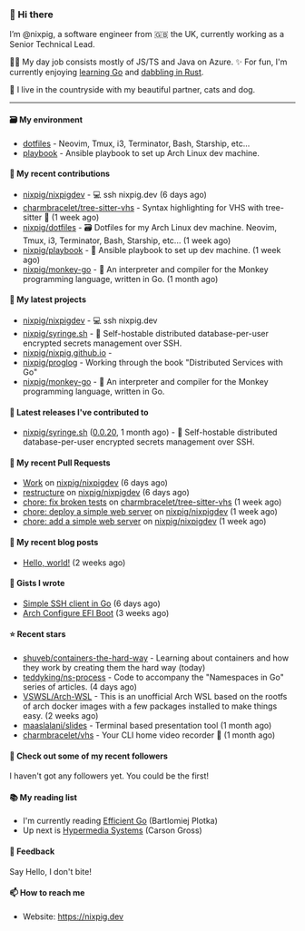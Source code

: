 ### 🐽 Hi there

I’m @nixpig, a software engineer from 🇬🇧 the UK, currently working as a Senior Technical Lead.

👨‍💻 My day job consists mostly of JS/TS and Java on Azure. ✨ For fun, I'm currently enjoying [learning Go](https://github.com/nixpig?tab=repositories&q=&type=public&language=go&sort=) and [dabbling in Rust](https://github.com/nixpig?tab=repositories&q=&type=public&language=rust&sort=). 

🏡 I live in the countryside with my beautiful partner, cats and dog.

--- 

#### 🗃️ My environment
- [dotfiles](https://github.com/nixpig/dotfiles) - Neovim, Tmux, i3, Terminator, Bash, Starship, etc...
- [playbook](https://github.com/nixpig/playbook) - Ansible playbook to set up Arch Linux dev machine.

#### 👷 My recent contributions

- [nixpig/nixpigdev](https://github.com/nixpig/nixpigdev) - 💻️ ssh nixpig.dev (6 days ago)
- [charmbracelet/tree-sitter-vhs](https://github.com/charmbracelet/tree-sitter-vhs) - Syntax highlighting for VHS with tree-sitter 🌳 (1 week ago)
- [nixpig/dotfiles](https://github.com/nixpig/dotfiles) - 🗃️ Dotfiles for my Arch Linux dev machine. Neovim, Tmux, i3, Terminator, Bash, Starship, etc... (1 week ago)
- [nixpig/playbook](https://github.com/nixpig/playbook) - 📑 Ansible playbook to set up dev machine. (1 week ago)
- [nixpig/monkey-go](https://github.com/nixpig/monkey-go) - 🐒 An interpreter and compiler for the Monkey programming language, written in Go.  (1 month ago)

#### 🌱 My latest projects

- [nixpig/nixpigdev](https://github.com/nixpig/nixpigdev) - 💻️ ssh nixpig.dev
- [nixpig/syringe.sh](https://github.com/nixpig/syringe.sh) - 🔐 Self-hostable distributed database-per-user encrypted secrets management over SSH.
- [nixpig/nixpig.github.io](https://github.com/nixpig/nixpig.github.io) - 
- [nixpig/proglog](https://github.com/nixpig/proglog) - Working through the book &#34;Distributed Services with Go&#34;
- [nixpig/monkey-go](https://github.com/nixpig/monkey-go) - 🐒 An interpreter and compiler for the Monkey programming language, written in Go. 


#### 🔭 Latest releases I've contributed to

- [nixpig/syringe.sh](https://github.com/nixpig/syringe.sh) ([0.0.20](https://github.com/nixpig/syringe.sh/releases/tag/0.0.20), 1 month ago) - 🔐 Self-hostable distributed database-per-user encrypted secrets management over SSH.

#### 🔨 My recent Pull Requests

- [Work](https://github.com/nixpig/nixpigdev/pull/20) on [nixpig/nixpigdev](https://github.com/nixpig/nixpigdev) (6 days ago)
- [restructure](https://github.com/nixpig/nixpigdev/pull/19) on [nixpig/nixpigdev](https://github.com/nixpig/nixpigdev) (6 days ago)
- [chore: fix broken tests](https://github.com/charmbracelet/tree-sitter-vhs/pull/15) on [charmbracelet/tree-sitter-vhs](https://github.com/charmbracelet/tree-sitter-vhs) (1 week ago)
- [chore: deploy a simple web server](https://github.com/nixpig/nixpigdev/pull/18) on [nixpig/nixpigdev](https://github.com/nixpig/nixpigdev) (1 week ago)
- [chore: add a simple web server](https://github.com/nixpig/nixpigdev/pull/17) on [nixpig/nixpigdev](https://github.com/nixpig/nixpigdev) (1 week ago)

#### 📜 My recent blog posts

- [Hello, world!](https://medium.com/@nixpig/hello-world-a1748c140e5a?source=rss-6adcb4b40ca1------2) (2 weeks ago)


#### 📓 Gists I wrote

- [Simple SSH client in Go](https://gist.github.com/477864ecc1bf2a374be168a9d2318ac4) (6 days ago)
- [Arch Configure EFI Boot](https://gist.github.com/b62226f4e30d31371df283e93db7ce65) (3 weeks ago)

#### ⭐ Recent stars

- [shuveb/containers-the-hard-way](https://github.com/shuveb/containers-the-hard-way) - Learning about containers and how they work by creating them the hard way (today)
- [teddyking/ns-process](https://github.com/teddyking/ns-process) - Code to accompany the &#34;Namespaces in Go&#34; series of articles. (4 days ago)
- [VSWSL/Arch-WSL](https://github.com/VSWSL/Arch-WSL) - This is an unofficial Arch WSL based on the rootfs of arch docker images with a few packages installed to make things easy. (2 weeks ago)
- [maaslalani/slides](https://github.com/maaslalani/slides) - Terminal based presentation tool (1 month ago)
- [charmbracelet/vhs](https://github.com/charmbracelet/vhs) - Your CLI home video recorder 📼 (1 month ago)

#### 👯 Check out some of my recent followers

I haven't got any followers yet. You could be the first!

#### 📚️ My reading list
- I'm currently reading [Efficient Go](https://www.oreilly.com/library/view/efficient-go/9781098105709/) (Bartlomiej Plotka)
- Up next is [Hypermedia Systems](https://hypermedia.systems/) (Carson Gross)

#### 💬 Feedback

Say Hello, I don't bite!

#### 📫 How to reach me

- Website: https://nixpig.dev
